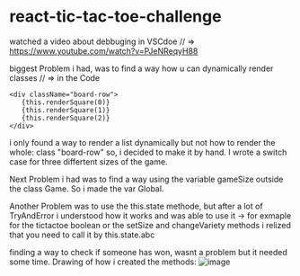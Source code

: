 # react-tic-tac-toe-challenge

watched a video about debbuging in VSCdoe
// => https://www.youtube.com/watch?v=PJeNReqyH88

biggest Problem i had, was to find a way how u can dynamically render classes
// => in the Code 
```
<div className="board-row">
   {this.renderSquare(0)}
   {this.renderSquare(1)}
   {this.renderSquare(2)}
</div>
```
i only found a way to render a list dynamically but not how to render the whole: class "board-row"
so, i decided to make it by hand. I wrote a switch case for three differtent sizes of the game.

Next Problem i had was to find a way using the variable gameSize outside the class Game. So i made the var Global.

Another Problem was to use the this.state methode, but after a lot of TryAndError i understood how it works and was able to use it
-> for exmaple for the tictactoe boolean or the setSize and changeVariety methods
i relized that you need to call it by this.state.abc

finding a way to check if someone has won, wasnt a problem but it needed some time.
Drawing of how i created the methods:
![image](https://user-images.githubusercontent.com/82469143/166156161-f8b84056-87ff-4f00-9f5a-e916b1a8bc25.png)
